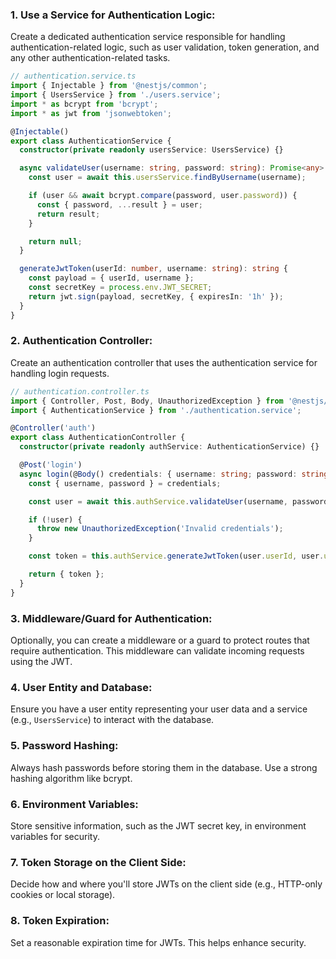### 1. **Use a Service for Authentication Logic:**

Create a dedicated authentication service responsible for handling authentication-related logic, such as user validation, token generation, and any other authentication-related tasks.

```typescript
// authentication.service.ts
import { Injectable } from '@nestjs/common';
import { UsersService } from './users.service';
import * as bcrypt from 'bcrypt';
import * as jwt from 'jsonwebtoken';

@Injectable()
export class AuthenticationService {
  constructor(private readonly usersService: UsersService) {}

  async validateUser(username: string, password: string): Promise<any> {
    const user = await this.usersService.findByUsername(username);

    if (user && await bcrypt.compare(password, user.password)) {
      const { password, ...result } = user;
      return result;
    }

    return null;
  }

  generateJwtToken(userId: number, username: string): string {
    const payload = { userId, username };
    const secretKey = process.env.JWT_SECRET;
    return jwt.sign(payload, secretKey, { expiresIn: '1h' });
  }
}
```

### 2. **Authentication Controller:**

Create an authentication controller that uses the authentication service for handling login requests.

```typescript
// authentication.controller.ts
import { Controller, Post, Body, UnauthorizedException } from '@nestjs/common';
import { AuthenticationService } from './authentication.service';

@Controller('auth')
export class AuthenticationController {
  constructor(private readonly authService: AuthenticationService) {}

  @Post('login')
  async login(@Body() credentials: { username: string; password: string }) {
    const { username, password } = credentials;

    const user = await this.authService.validateUser(username, password);

    if (!user) {
      throw new UnauthorizedException('Invalid credentials');
    }

    const token = this.authService.generateJwtToken(user.userId, user.username);

    return { token };
  }
}
```

### 3. **Middleware/Guard for Authentication:**

Optionally, you can create a middleware or a guard to protect routes that require authentication. This middleware can validate incoming requests using the JWT.

### 4. **User Entity and Database:**

Ensure you have a user entity representing your user data and a service (e.g., `UsersService`) to interact with the database.

### 5. **Password Hashing:**

Always hash passwords before storing them in the database. Use a strong hashing algorithm like bcrypt.

### 6. **Environment Variables:**

Store sensitive information, such as the JWT secret key, in environment variables for security.

### 7. **Token Storage on the Client Side:**

Decide how and where you'll store JWTs on the client side (e.g., HTTP-only cookies or local storage).

### 8. **Token Expiration:**

Set a reasonable expiration time for JWTs. This helps enhance security.


